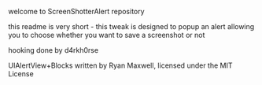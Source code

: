 welcome to ScreenShotterAlert repository

this readme is very short - this tweak is designed to popup an alert allowing you to choose whether you want to save a screenshot or not

hooking done by d4rkh0rse

UIAlertView+Blocks written by Ryan Maxwell, licensed under the MIT License